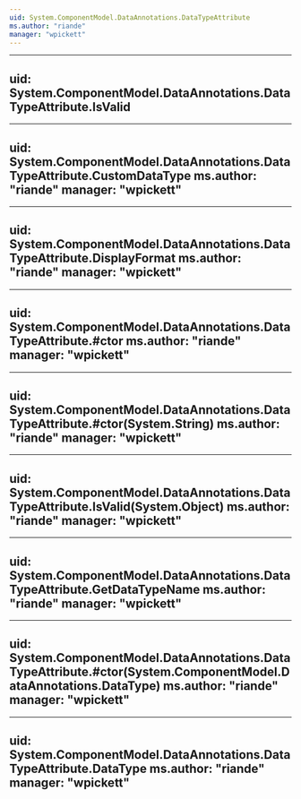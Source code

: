 ```yaml
---
uid: System.ComponentModel.DataAnnotations.DataTypeAttribute
ms.author: "riande"
manager: "wpickett"
---
```


---
uid: System.ComponentModel.DataAnnotations.DataTypeAttribute.IsValid
---

---
uid: System.ComponentModel.DataAnnotations.DataTypeAttribute.CustomDataType
ms.author: "riande"
manager: "wpickett"
---

---
uid: System.ComponentModel.DataAnnotations.DataTypeAttribute.DisplayFormat
ms.author: "riande"
manager: "wpickett"
---

---
uid: System.ComponentModel.DataAnnotations.DataTypeAttribute.#ctor
ms.author: "riande"
manager: "wpickett"
---

---
uid: System.ComponentModel.DataAnnotations.DataTypeAttribute.#ctor(System.String)
ms.author: "riande"
manager: "wpickett"
---

---
uid: System.ComponentModel.DataAnnotations.DataTypeAttribute.IsValid(System.Object)
ms.author: "riande"
manager: "wpickett"
---

---
uid: System.ComponentModel.DataAnnotations.DataTypeAttribute.GetDataTypeName
ms.author: "riande"
manager: "wpickett"
---

---
uid: System.ComponentModel.DataAnnotations.DataTypeAttribute.#ctor(System.ComponentModel.DataAnnotations.DataType)
ms.author: "riande"
manager: "wpickett"
---

---
uid: System.ComponentModel.DataAnnotations.DataTypeAttribute.DataType
ms.author: "riande"
manager: "wpickett"
---
